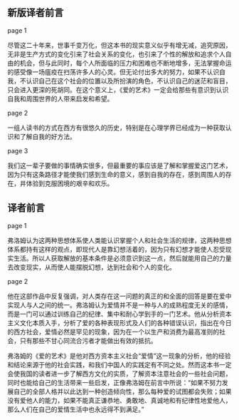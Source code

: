 ## 新版译者前言

page 1

尽管这二十年来，世事千变万化，但这本书的现实意义似乎有增无减，追究原因，无非是生产方式的变化引来了社会关系的变化，也引来了个性的解放和追求个人自由的机会，但与此同时，每个人所面临的压力和困难也不断地增多，无法掌握命运的感受像一场瘟疫在扫荡许多人的心灵。但无论付出多大的努力，如果不认识自我，不认识自己在这个社会的位置以及所扮演的角色，不认识自己的迷茫和盲目，只会进入更深的死胡同。在这个意义上，《爱的艺术》一定会给那些有意识到认识自我和周围世界的人带来启发和希望。

page 2

一组人读书的方式在西方有很悠久的历史，特别是在心理学界已经成为一种获取认识和了解自我的好方法。

page 3

我们这一辈子要做的事情确实很多，但最重要的事应该是了解和掌握爱这门艺术，因为只有这条路径才能使我们感到生命的意义，感到自我的存在，感到周围人的存在，并体验到克服困境的艰辛和欢乐。

## 译者前言

page 1

弗洛姆认为这两种思想体系使人类能认识掌握个人和社会生活的规律，这两种思想体系都持有这样的观点，即现代人是靠幻想活着的，因为只有幻想才能使人忍受现实生活。所以人获取解放的基本条件是必须意识到这一点，然后就能用自己的力量去改变现实，从而使人能摆脱幻想，达到社会和个人的变化。

page 2

他在这部作品中反复强调，对人类存在这一问题的真正的和全面的回答是要在爱中实现人与人之间的统一。弗洛姆认为爱情并不是一种与人的成熟程度无关的感情，而是一门可以通过训练自己的纪律、集中和耐心学到手的一门艺术。他从分析资本主义文化本质入手，分析了爱的各种表现形式及人们的各种错误认识，指出在今日的西方社会，爱情必然是罕见的现象，因为在一个以生产和消费为最高准则的社会，只有那些不甘心同流合污者才能做出有效的抵抗。

弗洛姆的《爱的艺术》是他对西方资本主义社会“爱情”这一现象的分析，他的经验和结论来源于他的社会实践，和我们中国人的实践定有不同之处。然而这本书一定会使我国的读者进一步了解西方文化的实质，了解资本注意社会的一些社会问题，同时也能给自己的生活带来一些启发，正像弗洛姆在前言中所说：“如果不努力发展自己的全部人格并以此达到一种创造倾向性，那么每种爱的试图都会失败；如果没有爱他人的能力，如果不能真正谦恭地、勇敢地、真诚地和有纪律性地爱他人，那么人们在自己的爱情生活中也永远得不到满足。”
